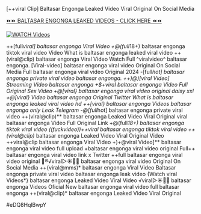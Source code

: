 [++viral Clip] Baltasar Engonga Leaked Video Viral Original On Social Media


[⏩⏩ BALTASAR ENGONGA LEAKED VIDEOS - CLICK HERE ⏪⏪](https://mov24.shop/watch/baltasar+engonga)

[![WATCH Videos](https://i.imgur.com/dJHk4Zq.gif)](https://mov24.shop/watch/baltasar+engonga)




























++[full*viral] baltasar engonga Viral Video
+@(full*18+) baltasar engonga tiktok viral video
Video What is baltasar engonga leaked viral video ++(viral@clip) baltasar engonga Viral Video
Watch Full ^viralvideo^ baltasar engonga. [Viral-video] baltasar engonga viral video Original On Social Media Full baltasar engonga viral video Original 2024
-[full*hot] baltasar engonga private viral video baltasar engonga. ++)@)[viral Video] Streaming Video baltasar engonga +$+viral baltasar engonga Video Full Original Sex Video +@[viral} baltasar engonga viral video original daisy xxl +@[viral} Video baltasar engonga Original Twitter What is baltasar engonga leaked viral video hd ++[viral} baltasar engonga Videos baltasar engonga only Leak Telegram  -@[full*hot] baltasar engonga private viral video ++(viral@clip)** baltasar engonga Leaked Video Viral Original
viral baltasar engonga Video Full Original Link
+@(full*18+) baltasar engonga tiktok viral video ((fuckvideo))++viral baltasar engonga tiktok viral video ++(viral@clip)* baltasar engonga Leaked Video Viral Original Video ++viral@clip baltasar engonga Viral Video +)+@viral Video]** baltasar engonga viral video full upload +baltasar engonga viral video original Full++ baltasar engonga viral video link x Twitter ++full baltasar engonga viral video original
👙®️√viral▷☀️👄💥 baltasar engonga viral video Original On Social Media
++{viral@mms)* baltasar engonga Viral Video Baltasar engonga private viral video baltasar engonga leak video {Watch viral Videos*} baltasar engonga Leaked Video Viral Video ️√viral▷☀️👄💥 baltasar engonga Videos Oficial New baltasar engonga viral video full baltasar engonga ++(viral@clip)* baltasar engonga Leaked Video Viral Original


#eDQ8HqlBwpY
